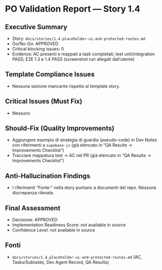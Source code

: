 # PO Validation Report — Story 1.4

## Executive Summary
- Story: `docs/stories/1.4.placeholder-ui-and-protected-routes.md`
- Go/No-Go: APPROVED
- Critical blocking issues: 0
- Evidence: AC presenti e mappati a task completati; test unit/integration PASS; E2E 1.3 e 1.4 PASS (screenshot run allegati dall’utente)

## Template Compliance Issues
- Nessuna sezione mancante rispetto al template story.

## Critical Issues (Must Fix)
- Nessuno

## Should-Fix (Quality Improvements)
- Aggiungere esempio di strategia di guardia (pseudo-code) in Dev Notes con riferimenti a `supabase-js` (già elencato in “QA Results → Improvements Checklist”)
- Tracciare mappatura test → AC nel PR (già elencato in “QA Results → Improvements Checklist”)

## Anti‑Hallucination Findings
- I riferimenti “Fonte:” nella story puntano a documenti del repo. Nessuna discrepanza rilevata.

## Final Assessment
- Decisione: APPROVED
- Implementation Readiness Score: not available in source
- Confidence Level: not available in source

## Fonti
- `docs/stories/1.4.placeholder-ui-and-protected-routes.md` (AC, Tasks/Subtasks, Dev Agent Record, QA Results)
